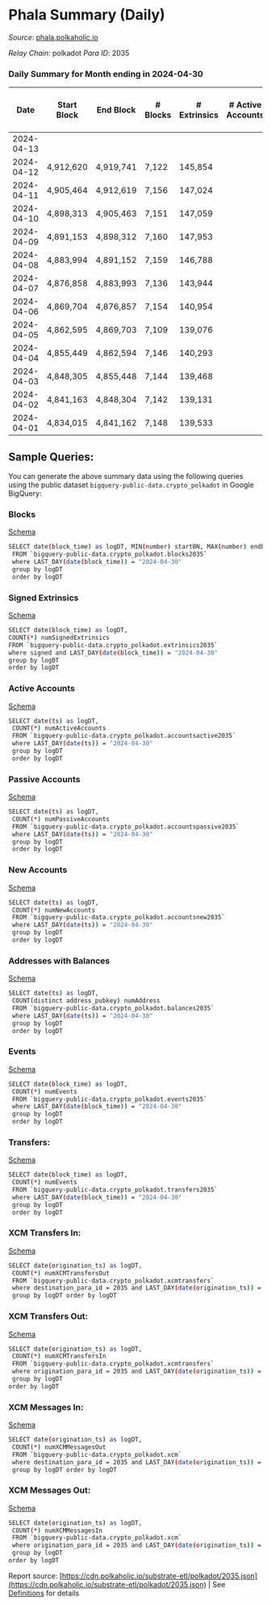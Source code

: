 # Phala Summary (Daily)

_Source_: [phala.polkaholic.io](https://phala.polkaholic.io)

*Relay Chain*: polkadot
*Para ID*: 2035



### Daily Summary for Month ending in 2024-04-30


| Date    | Start Block | End Block | # Blocks | # Extrinsics | # Active Accounts | # Passive Accounts | # New Accounts | # Addresses | # Events  | # Transfers ($USD) | # XCM Transfers In ($USD) | # XCM Transfers Out ($USD) | # XCM In | # XCM Out | Issues |
|---------|-------------|-----------|----------|--------------|-------------------|--------------------|----------------|-------------|-----------|--------------------|---------------------------|----------------------------|----------|-----------|--------|
| 2024-04-13 |  |  |  |  |  |  |  |  |  |   |   |   |  |  |  |
| 2024-04-12 | 4,912,620 | 4,919,741 | 7,122 | 145,854 |  |  |  |  | 2,324,932 | 140,128 ($215,147.77) |   |   |  |  |  |
| 2024-04-11 | 4,905,464 | 4,912,619 | 7,156 | 147,024 |  |  |  |  | 2,345,751 | 141,382 ($39,368.89) |   |   |  |  |  |
| 2024-04-10 | 4,898,313 | 4,905,463 | 7,151 | 147,059 |  |  |  | 5,197 | 2,344,848 | 141,556 ($416,331.24) |   |   |  |  |  |
| 2024-04-09 | 4,891,153 | 4,898,312 | 7,160 | 147,953 |  |  |  | 5,188 | 2,358,660 | 142,120 ($168,669.02) |   |   |  |  |  |
| 2024-04-08 | 4,883,994 | 4,891,152 | 7,159 | 146,788 |  |  |  | 5,186 | 2,339,532 | 140,750 ($529,820.33) |   |   |  |  |  |
| 2024-04-07 | 4,876,858 | 4,883,993 | 7,136 | 143,944 |  |  |  | 5,186 | 2,319,150 | 141,594 ($352,605.59) |   |   |  |  |  |
| 2024-04-06 | 4,869,704 | 4,876,857 | 7,154 | 140,954 |  |  |  | 5,184 | 2,299,411 | 142,155 ($100,794.14) |   |   |  |  |  |
| 2024-04-05 | 4,862,595 | 4,869,703 | 7,109 | 139,076 |  |  |  | 5,181 | 2,271,415 | 140,267 ($56,091.40) |   |   |  |  |  |
| 2024-04-04 | 4,855,449 | 4,862,594 | 7,146 | 140,293 |  |  |  |  | 2,288,881 | 141,554 ($399,549.35) |   |   |  |  |  |
| 2024-04-03 | 4,848,305 | 4,855,448 | 7,144 | 139,468 |  |  |  | 5,171 | 2,280,215 | 140,848 ($124,670.20) |   |   |  |  |  |
| 2024-04-02 | 4,841,163 | 4,848,304 | 7,142 | 139,131 |  |  |  | 5,170 | 2,275,031 | 140,877 ($198,566.27) |   |   |  |  |  |
| 2024-04-01 | 4,834,015 | 4,841,162 | 7,148 | 139,533 |  |  |  | 5,168 | 2,280,698 | 141,009 ($271,481.11) |   |   |  |  |  |

## Sample Queries:
You can generate the above summary data using the following queries using the public dataset `bigquery-public-data.crypto_polkadot` in Google BigQuery:


### Blocks 

[Schema](https://github.com/colorfulnotion/substrate-etl/blob/main/schema/blocks.json)

```bash
SELECT date(block_time) as logDT, MIN(number) startBN, MAX(number) endBN, COUNT(*) numBlocks 
 FROM `bigquery-public-data.crypto_polkadot.blocks2035`  
 where LAST_DAY(date(block_time)) = "2024-04-30" 
 group by logDT 
 order by logDT
```

### Signed Extrinsics 

[Schema](https://github.com/colorfulnotion/substrate-etl/blob/main/schema/extrinsics.json)

```bash
SELECT date(block_time) as logDT, 
COUNT(*) numSignedExtrinsics 
FROM `bigquery-public-data.crypto_polkadot.extrinsics2035`  
where signed and LAST_DAY(date(block_time)) = "2024-04-30" 
group by logDT 
order by logDT
```

### Active Accounts 

[Schema](https://github.com/colorfulnotion/substrate-etl/blob/main/schema/accountsactive.json)

```bash
SELECT date(ts) as logDT, 
 COUNT(*) numActiveAccounts 
 FROM `bigquery-public-data.crypto_polkadot.accountsactive2035` 
 where LAST_DAY(date(ts)) = "2024-04-30" 
 group by logDT 
 order by logDT
```

### Passive Accounts 

[Schema](https://github.com/colorfulnotion/substrate-etl/blob/main/schema/accountspassive.json)

```bash
SELECT date(ts) as logDT, 
 COUNT(*) numPassiveAccounts 
 FROM `bigquery-public-data.crypto_polkadot.accountspassive2035` 
 where LAST_DAY(date(ts)) = "2024-04-30" 
 group by logDT 
 order by logDT
```

### New Accounts 

[Schema](https://github.com/colorfulnotion/substrate-etl/blob/main/schema/accountsnew.json)

```bash
SELECT date(ts) as logDT, 
 COUNT(*) numNewAccounts 
 FROM `bigquery-public-data.crypto_polkadot.accountsnew2035` 
 where LAST_DAY(date(ts)) = "2024-04-30" 
 group by logDT
 order by logDT
```

### Addresses with Balances 

[Schema](https://github.com/colorfulnotion/substrate-etl/blob/main/schema/balances.json)

```bash
SELECT date(ts) as logDT,
 COUNT(distinct address_pubkey) numAddress 
 FROM `bigquery-public-data.crypto_polkadot.balances2035` 
 where LAST_DAY(date(ts)) = "2024-04-30" 
 group by logDT 
 order by logDT
```

### Events 

[Schema](https://github.com/colorfulnotion/substrate-etl/blob/main/schema/events.json)

```bash
SELECT date(block_time) as logDT, 
 COUNT(*) numEvents 
 FROM `bigquery-public-data.crypto_polkadot.events2035` 
 where LAST_DAY(date(block_time)) = "2024-04-30" 
 group by logDT 
 order by logDT
```

### Transfers:

[Schema](https://github.com/colorfulnotion/substrate-etl/blob/main/schema/transfers.json)

```bash
SELECT date(block_time) as logDT, 
 COUNT(*) numEvents 
 FROM `bigquery-public-data.crypto_polkadot.transfers2035` 
 where LAST_DAY(date(block_time)) = "2024-04-30" 
 group by logDT 
 order by logDT
```

### XCM Transfers In: 

[Schema](https://github.com/colorfulnotion/substrate-etl/blob/main/schema/xcmtransfers.json)

```bash
SELECT date(origination_ts) as logDT, 
 COUNT(*) numXCMTransfersOut 
 FROM `bigquery-public-data.crypto_polkadot.xcmtransfers` 
 where destination_para_id = 2035 and LAST_DAY(date(origination_ts)) = "2024-04-30" 
 group by logDT order by logDT
```

### XCM Transfers Out: 

[Schema](https://github.com/colorfulnotion/substrate-etl/blob/main/schema/xcmtransfers.json)

```bash
SELECT date(origination_ts) as logDT, 
 COUNT(*) numXCMTransfersIn 
 FROM `bigquery-public-data.crypto_polkadot.xcmtransfers` 
 where origination_para_id = 2035 and LAST_DAY(date(origination_ts)) = "2024-04-30" 
 group by logDT 
order by logDT
```

### XCM Messages In: 

[Schema](https://github.com/colorfulnotion/substrate-etl/blob/main/schema/xcm.json)

```bash
SELECT date(origination_ts) as logDT, 
 COUNT(*) numXCMMessagesOut 
 FROM `bigquery-public-data.crypto_polkadot.xcm` 
 where destination_para_id = 2035 and LAST_DAY(date(origination_ts)) = "2024-04-30" 
 group by logDT order by logDT
```

### XCM Messages Out: 

[Schema](https://github.com/colorfulnotion/substrate-etl/blob/main/schema/xcm.json)

```bash
SELECT date(origination_ts) as logDT, 
 COUNT(*) numXCMMessagesIn 
 FROM `bigquery-public-data.crypto_polkadot.xcm` 
 where origination_para_id = 2035 and LAST_DAY(date(origination_ts)) = "2024-04-30" 
 group by logDT 
order by logDT
```


Report source: [https://cdn.polkaholic.io/substrate-etl/polkadot/2035.json](https://cdn.polkaholic.io/substrate-etl/polkadot/2035.json) | See [Definitions](/DEFINITIONS.md) for details
